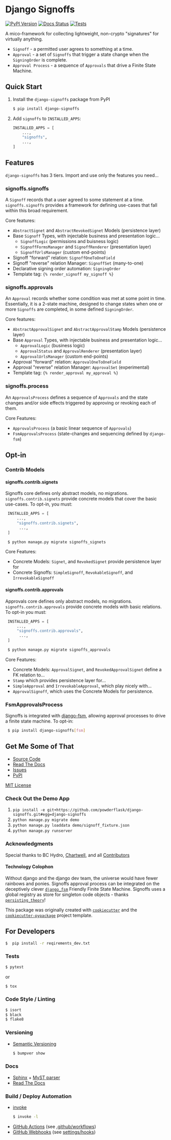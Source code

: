 # Django Signoffs

[![PyPI Version](https://img.shields.io/pypi/v/django_signoffs.svg)](https://pypi.python.org/pypi/django_signoffs)
[![Docs Status](https://readthedocs.org/projects/django-signoffs/badge/?version=latest)](https://django-signoffs.readthedocs.io/en/latest/?version=latest)
[![Tests](https://github.com/powderflask/django-signoffs/actions/workflows/pytest.yaml/badge.svg)](https://github.com/powderflask/django-signoffs/actions/workflows/pytest.yaml)

A mico-framework for collecting lightweight, non-crypto "signatures" for virtually anything.
 * `Signoff` - a permitted user agrees to something at a time.
 * `Approval` - a set of `Signoffs` that trigger a state change when the `SigningOrder` is complete.
 * `Approval Process` - a sequence of `Approvals` that drive a Finite State Machine.

## Quick Start

1. Install the `django-signoffs` package from PyPI
    ```bash
    $ pip install django-signoffs
    ```

2. Add `signoffs` to `INSTALLED_APPS`:
    ```python
    INSTALLED_APPS = [
        ...,
        "signoffs",
        ...,
    ]
    ```

## Features
`django-signoffs` has 3 tiers. Import and use only the features you need...

### signoffs.signoffs
A `Signoff` records that a user agreed to some statement at a time.
`signoffs.signoffs` provides a framework for defining use-cases 
that fall within this broad requirement.

Core features:
- `AbstractSignet` and `AbstractRevokedSignet` Models (persistence layer)
- Base `Signoff` Types, with injectable business and presentation logic...
  - `SignoffLogic`  (permissions and buisness logic)
  - `SignoffFormsManager` and `SignoffRenderer` (presentation layer)
  - `SignoffUrlsManager` (custom end-points)
- Signoff "forward" relation: `SignoffOneToOneField`
- Signoff "reverse" relation Manager: `SignoffSet` (many-to-one)
- Declarative signing order automation: `SigningOrder` 
- Template tag: `{% render_signoff my_signoff %}`

### signoffs.approvals
An `Approval` records whether some condition was met at some point in time.
Essentially, it is a 2-state machine, designed to change states 
when one or more `Signoffs` are completed, in some defined `SigningOrder`.

Core features:
- `AbstractApprovalSignet` and `AbstractApprovalStamp` Models (persistence layer)
- Base `Approval` Types, with injectable business and presentation logic...
  - `ApprovalLogic`  (business logic)
  - `ApprovalStatus` and `ApprovalRenderer` (presentation layer)
  - `ApprovalUrlsManager` (custom end-points)
- Approval "forward" relation: `ApprovalOneToOneField`
- Approval "reverse" relation Manager: `ApprovalSet` (experimental)
- Template tag: `{% render_approval my_approval %}`

### signoffs.process
An `ApprovalsProcess` defines a sequence of `Approvals` and the state changes and/or
side effects triggered by approving or revoking each of them.

Core Features:
- `ApprovalsProcess` (a basic linear sequence of `Approvals`)
- `FsmApprovalsProcess` (state-changes and sequencing defined by `django-fsm`)

## Opt-in

### Contrib Models

#### signoffs.contrib.signets
Signoffs core defines only abstract models, no migrations.
`signoffs.contrib.signets` provide concrete models that cover the basic use-cases.  To opt-in, you must:

   ```python
    INSTALLED_APPS = [
        ...,
        "signoffs.contrib.signets",
         ...,
    ]
   ```
   ```bash
    $ python manage.py migrate signoffs_signets
   ```

Core Features:
 - Concrete Models: `Signet`, and `RevokedSignet` provide persistence layer for
 - Concrete Signoffs: `SimpleSignoff`, `RevokableSignoff`, and `IrrevokableSignoff` 

#### signoffs.contrib.approvals
Approvals core defines only abstract models, no migrations.
`signoffs.contrib.approvals` provide concrete models with basic relations.  To opt-in you must:

   ```python
    INSTALLED_APPS = [
        ...,
        "signoffs.contrib.approvals",
         ...,
    ]
   ```
   ```bash
    $ python manage.py migrate signoffs_approvals
   ```

Core Features:
 - Concrete Models: `ApprovalSignet`, and `RevokedApprovalSignet` define a FK relation to...
 - `Stamp` which provides persistence layer for...
 - `SimpleApproval` and `IrrevokableApproval`, which play nicely with...
 - `ApprovalSignoff`, which uses the Concrete Models for persistence.

### FsmApprovalsProcess
Signoffs is integrated with [django-fsm](https://pypi.org/project/django-fsm/), 
allowing approval processes to drive a finite state machine.
To opt-in:
   ```bash
    $ pip install django-signoffs[fsm]
   ```

## Get Me Some of That
* [Source Code](https://github.com/powderflask/django-signoffs)
* [Read The Docs](https://django-signoffs.readthedocs.io/en/latest/)
* [Issues](https://github.com/powderflask/django-signoffs/issues)
* [PyPI](https://pypi.org/project/django-signoffs)

[MIT License](https://github.com/powderflask/django-signoffs/blob/master/LICENSE)

### Check Out the Demo App

1. `pip install -e git+https://github.com/powderflask/django-signoffs.git#egg=django-signoffs`
2. `python manage.py migrate demo`
3. `python manage.py loaddata demo/signoff_fixture.json`
4. `python manage.py runserver`

### Acknowledgments
Special thanks to BC Hydro, [Chartwell](https://crgl.ca/),
and all [Contributors](https://github.com/powderflask/django-signoffs/graphs/contributors)

#### Technology Colophon

Without django and the django dev team, the universe would have fewer rainbows and ponies.
Signoffs approval process can be integrated on the deceptively clever [`django_fsm`][1] Friendly Finite State Machine.
Signoffs uses a global registry as store for singleton code objects - thanks [`persisting_theory`][2]!

This package was originally created with [`cookiecutter`][3] and the [`cookiecutter-pypackage`][4] project template.

[1]: <https://github.com/viewflow/django-fsm>
[2]: <https://github.com/kiwnix/persisting-theory>
[3]: <https://github.com/audreyr/cookiecutter>
[4]: <https://github.com/audreyr/cookiecutter-pypackage>

## For Developers
   ```bash
   $  pip install -r reqirements_dev.txt
   ```

### Tests
   ```bash
   $ pytest
   ```
or
   ```bash
   $ tox
   ```

### Code Style / Linting
   ```bash
   $ isort
   $ black
   $ flake8
   ```

### Versioning
 * [Semantic Versioning](https://semver.org/)
   ```bash
   $ bumpver show
   ```

### Docs
 * [Sphinx](https://www.sphinx-doc.org/en/master/) + [MyST parser](https://myst-parser.readthedocs.io/en/latest/intro.html)
 * [Read The Docs](https://readthedocs.org/projects/django-signoffs/)

### Build / Deploy Automation
 * [invoke](https://www.pyinvoke.org/)
   ```bash
   $ invoke -l
   ```
 * [GitHub Actions](https://docs.github.com/en/actions) (see [.github/workflows](https://github.com/powderflask/django-signoffs/tree/master/.github/workflows))
 * [GitHub Webhooks](https://docs.github.com/en/webhooks)  (see [settings/hooks](https://github.com/powderflask/django-signoffs/settings/hooks))
